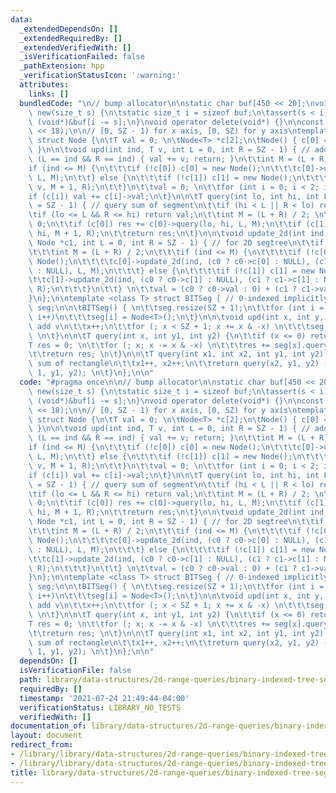 ```yaml
---
data:
  _extendedDependsOn: []
  _extendedRequiredBy: []
  _extendedVerifiedWith: []
  _isVerificationFailed: false
  _pathExtension: hpp
  _verificationStatusIcon: ':warning:'
  attributes:
    links: []
  bundledCode: "\n// bump allocator\n\nstatic char buf[450 << 20];\nvoid* operator\
    \ new(size_t s) {\n\tstatic size_t i = sizeof buf;\n\tassert(s < i);\n\treturn\
    \ (void*)&buf[i -= s];\n}\nvoid operator delete(void*) {}\n\nconst int SZ = (1\
    \ << 18);\n\n// [0, SZ - 1) for x axis, [0, SZ) for y axis\ntemplate <class T>\
    \ struct Node {\n\tT val = 0; \n\tNode<T> *c[2];\n\tNode() { c[0] = c[1] = NULL;\
    \ }\n\n\tvoid upd(int ind, T v, int L = 0, int R = SZ - 1) { // add v\n\t\tif\
    \ (L == ind && R == ind) { val += v; return; }\n\t\tint M = (L + R) / 2;\n\t\t\
    if (ind <= M) {\n\t\t\tif (!c[0]) c[0] = new Node();\n\t\t\tc[0]->upd(ind, v,\
    \ L, M);\n\t\t} else {\n\t\t\tif (!c[1]) c[1] = new Node();\n\t\t\tc[1]->upd(ind,\
    \ v, M + 1, R);\n\t\t}\n\t\tval = 0; \n\t\tfor (int i = 0; i < 2; i++)\n\t\t\t\
    if (c[i]) val += c[i]->val;\n\t}\n\n\tT query(int lo, int hi, int L = 0, int R\
    \ = SZ - 1) { // query sum of segment\n\t\tif (hi < L || R < lo) return 0;\n\t\
    \tif (lo <= L && R <= hi) return val;\n\t\tint M = (L + R) / 2; \n\t\tT res =\
    \ 0;\n\t\tif (c[0]) res += c[0]->query(lo, hi, L, M);\n\t\tif (c[1]) res += c[1]->query(lo,\
    \ hi, M + 1, R);\n\t\treturn res;\n\t}\n\n\tvoid update_2d(int ind, Node *c0,\
    \ Node *c1, int L = 0, int R = SZ - 1) { // for 2D segtree\n\t\tif (L != R) {\n\
    \t\t\tint M = (L + R) / 2;\n\t\t\tif (ind <= M) {\n\t\t\t\tif (!c[0]) c[0] = new\
    \ Node();\n\t\t\t\tc[0]->update_2d(ind, (c0 ? c0->c[0] : NULL), (c1 ? c1->c[0]\
    \ : NULL), L, M);\n\t\t\t} else {\n\t\t\t\tif (!c[1]) c[1] = new Node();\n\t\t\
    \t\tc[1]->update_2d(ind, (c0 ? c0->c[1] : NULL), (c1 ? c1->c[1] : NULL), M + 1,\
    \ R);\n\t\t\t}\n\t\t} \n\t\tval = (c0 ? c0->val : 0) + (c1 ? c1->val : 0);\n\t\
    }\n};\n\ntemplate <class T> struct BITSeg { // 0-indexed implicitly\n\tstd::vector<Node<T>>\
    \ seg;\n\n\tBITSeg() { \n\t\tseg.resize(SZ + 1);\n\t\tfor (int i = 0; i < SZ;\
    \ i++)\n\t\t\tseg[i] = Node<T>();\n\t}\n\n\tvoid upd(int x, int y, int v) { //\
    \ add v\n\t\tx++;\n\t\tfor (; x < SZ + 1; x += x & -x) \n\t\t\tseg[x].upd(y, v);\
    \ \n\t}\n\n\tT query(int x, int y1, int y2) {\n\t\tif (x <= 0) return 0;\n\t\t\
    T res = 0; \n\t\tfor (; x; x -= x & -x) \n\t\t\tres += seg[x].query(y1, y2);\n\
    \t\treturn res; \n\t}\n\n\tT query(int x1, int x2, int y1, int y2) { // query\
    \ sum of rectangle\n\t\tx1++, x2++;\n\t\treturn query(x2, y1, y2) - query(x1 -\
    \ 1, y1, y2); \n\t}\n};\n\n"
  code: "#pragma once\n\n// bump allocator\n\nstatic char buf[450 << 20];\nvoid* operator\
    \ new(size_t s) {\n\tstatic size_t i = sizeof buf;\n\tassert(s < i);\n\treturn\
    \ (void*)&buf[i -= s];\n}\nvoid operator delete(void*) {}\n\nconst int SZ = (1\
    \ << 18);\n\n// [0, SZ - 1) for x axis, [0, SZ) for y axis\ntemplate <class T>\
    \ struct Node {\n\tT val = 0; \n\tNode<T> *c[2];\n\tNode() { c[0] = c[1] = NULL;\
    \ }\n\n\tvoid upd(int ind, T v, int L = 0, int R = SZ - 1) { // add v\n\t\tif\
    \ (L == ind && R == ind) { val += v; return; }\n\t\tint M = (L + R) / 2;\n\t\t\
    if (ind <= M) {\n\t\t\tif (!c[0]) c[0] = new Node();\n\t\t\tc[0]->upd(ind, v,\
    \ L, M);\n\t\t} else {\n\t\t\tif (!c[1]) c[1] = new Node();\n\t\t\tc[1]->upd(ind,\
    \ v, M + 1, R);\n\t\t}\n\t\tval = 0; \n\t\tfor (int i = 0; i < 2; i++)\n\t\t\t\
    if (c[i]) val += c[i]->val;\n\t}\n\n\tT query(int lo, int hi, int L = 0, int R\
    \ = SZ - 1) { // query sum of segment\n\t\tif (hi < L || R < lo) return 0;\n\t\
    \tif (lo <= L && R <= hi) return val;\n\t\tint M = (L + R) / 2; \n\t\tT res =\
    \ 0;\n\t\tif (c[0]) res += c[0]->query(lo, hi, L, M);\n\t\tif (c[1]) res += c[1]->query(lo,\
    \ hi, M + 1, R);\n\t\treturn res;\n\t}\n\n\tvoid update_2d(int ind, Node *c0,\
    \ Node *c1, int L = 0, int R = SZ - 1) { // for 2D segtree\n\t\tif (L != R) {\n\
    \t\t\tint M = (L + R) / 2;\n\t\t\tif (ind <= M) {\n\t\t\t\tif (!c[0]) c[0] = new\
    \ Node();\n\t\t\t\tc[0]->update_2d(ind, (c0 ? c0->c[0] : NULL), (c1 ? c1->c[0]\
    \ : NULL), L, M);\n\t\t\t} else {\n\t\t\t\tif (!c[1]) c[1] = new Node();\n\t\t\
    \t\tc[1]->update_2d(ind, (c0 ? c0->c[1] : NULL), (c1 ? c1->c[1] : NULL), M + 1,\
    \ R);\n\t\t\t}\n\t\t} \n\t\tval = (c0 ? c0->val : 0) + (c1 ? c1->val : 0);\n\t\
    }\n};\n\ntemplate <class T> struct BITSeg { // 0-indexed implicitly\n\tstd::vector<Node<T>>\
    \ seg;\n\n\tBITSeg() { \n\t\tseg.resize(SZ + 1);\n\t\tfor (int i = 0; i < SZ;\
    \ i++)\n\t\t\tseg[i] = Node<T>();\n\t}\n\n\tvoid upd(int x, int y, int v) { //\
    \ add v\n\t\tx++;\n\t\tfor (; x < SZ + 1; x += x & -x) \n\t\t\tseg[x].upd(y, v);\
    \ \n\t}\n\n\tT query(int x, int y1, int y2) {\n\t\tif (x <= 0) return 0;\n\t\t\
    T res = 0; \n\t\tfor (; x; x -= x & -x) \n\t\t\tres += seg[x].query(y1, y2);\n\
    \t\treturn res; \n\t}\n\n\tT query(int x1, int x2, int y1, int y2) { // query\
    \ sum of rectangle\n\t\tx1++, x2++;\n\t\treturn query(x2, y1, y2) - query(x1 -\
    \ 1, y1, y2); \n\t}\n};\n\n"
  dependsOn: []
  isVerificationFile: false
  path: library/data-structures/2d-range-queries/binary-indexed-tree-segment-tree.hpp
  requiredBy: []
  timestamp: '2021-07-24 21:49:44-04:00'
  verificationStatus: LIBRARY_NO_TESTS
  verifiedWith: []
documentation_of: library/data-structures/2d-range-queries/binary-indexed-tree-segment-tree.hpp
layout: document
redirect_from:
- /library/library/data-structures/2d-range-queries/binary-indexed-tree-segment-tree.hpp
- /library/library/data-structures/2d-range-queries/binary-indexed-tree-segment-tree.hpp.html
title: library/data-structures/2d-range-queries/binary-indexed-tree-segment-tree.hpp
---
```

